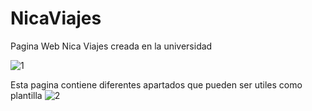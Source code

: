 # NicaViajes
Pagina Web Nica Viajes creada en la universidad 

![1](https://github.com/user-attachments/assets/6ca5b101-7b04-4fee-9cc1-aa63210483a5)

Esta pagina contiene diferentes apartados que pueden ser utiles como plantilla
![2](https://github.com/user-attachments/assets/ea592031-0b4e-419b-9f93-6fbed1a4d253)

